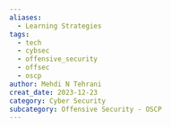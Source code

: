 ```yaml
---
aliases:
  - Learning Strategies
tags:
  - tech
  - cybsec
  - offensive_security
  - offsec
  - oscp
author: Mehdi N Tehrani
creat_date: 2023-12-23
category: Cyber Security
subcategory: Offensive Security - OSCP
---
```


